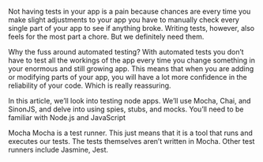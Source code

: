 Not having tests in your app is a pain because chances are every time you make slight adjustments to your app you have to manually check every single part of your app to see if anything broke. Writing tests, however, also feels for the most part a chore. But we definitely need them.

Why the fuss around automated testing? With automated tests you don’t have to test all the workings of the app every time you change something in your enormous and still growing app. This means that when you are adding or modifying parts of your app, you will have a lot more confidence in the reliability of your code. Which is really reassuring.

In this article, we’ll look into testing node apps. We’ll use Mocha, Chai, and SinonJS, and delve into using spies, stubs, and mocks. You’ll need to be familiar with Node.js and JavaScript

Mocha
Mocha is a test runner. This just means that it is a tool that runs and executes our tests. The tests themselves aren’t written in Mocha. Other test runners include Jasmine, Jest.

